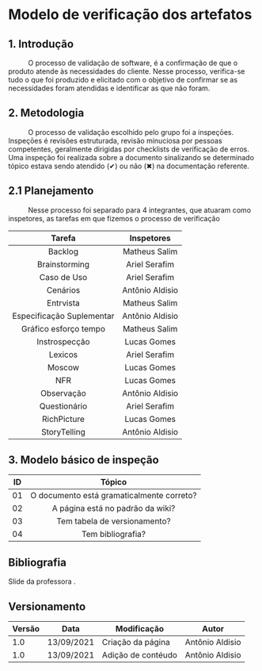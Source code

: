 # Modelo de verificação dos artefatos

## 1. Introdução
<p style="text-indent: 40px; align="justify">
O processo de validação de software, é a confirmação de que o produto atende às necessidades do cliente. Nesse processo, verifica-se tudo o que foi produzido e elicitado com o objetivo de confirmar se as necessidades foram atendidas e identificar as que não foram.
</p>



## 2. Metodologia 
<p style="text-indent: 40px; align="justify">
O processo de validação escolhido pelo grupo foi a inspeçōes. Inspeçōes é  revisões estruturada, revisão minuciosa por pessoas competentes, geralmente dirigidas por checklists de verificação de erros.
Uma inspeção foi realizada sobre a documento sinalizando se determinado tópico estava sendo atendido (&#10004) ou não (&#10006) na documentação referente.
</p>

## 2.1 Planejamento

<p style="text-indent: 40px; align="justify">
Nesse processo foi separado para 4 integrantes, que atuaram como inspetores, as tarefas em que fizemos o processo de verificação
</p>

<center>

| Tarefa | Inspetores |
|:--:|:--:|
| Backlog | Matheus Salim |
| Brainstorming|Ariel Serafim |
| Caso de Uso| Ariel Serafim |
| Cenários| Antônio Aldisio|
| Entrvista| Matheus Salim |
| Especificação Suplementar| Antônio Aldisio|
| Gráfico esforço tempo|  Matheus Salim |
| Instrospecção| Lucas Gomes |
| Lexicos|Ariel Serafim |
| Moscow| Lucas Gomes |
| NFR | Lucas Gomes |
| Observação| Antônio Aldisio|
| Questionário| Ariel Serafim |
| RichPicture| Lucas Gomes |
| StoryTelling | Antônio Aldisio|


</center>


## 3. Modelo básico de inspeção

<center>

| ID| Tópico |
|:--:|:--:|
| 01 | O documento está gramaticalmente correto? |
| 02 | A página está no padrão da wiki? |
| 03 | Tem tabela de versionamento? |
| 04 | Tem bibliografia? |

</center>

## Bibliografia <a id="Bibliografia"></a>
<p align = "justify"> Slide da professora </a> .</p>

## Versionamento
<center>

| Versão | Data | Modificação | Autor |
|--|--|--|--|
| 1.0 | 13/09/2021 | Criação da página | Antônio Aldisio |
| 1.0 | 13/09/2021 | Adição de contéudo | Antônio Aldisio |

</center>